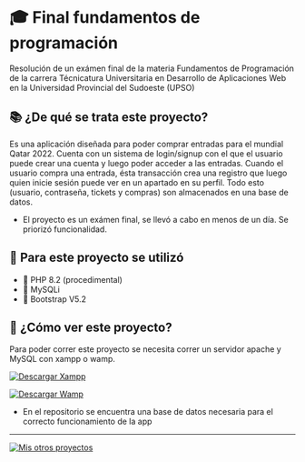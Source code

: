 # 🎓 Final fundamentos de programación

Resolución de un exámen final de la materia Fundamentos de Programación de la carrera Técnicatura Universitaria en Desarrollo de Aplicaciones Web en la 
Universidad Provincial del Sudoeste (UPSO) 

## 📚 ¿De qué se trata este proyecto?

Es una aplicación diseñada para poder comprar entradas para el mundial Qatar 2022. Cuenta con un sistema de login/signup con el que el usuario puede crear una cuenta 
y luego poder acceder a las entradas. Cuando el usuario compra una entrada, ésta transacción crea una registro que luego quien inicie sesión puede ver
en un apartado en su perfil. Todo esto (usuario, contraseña, tickets y compras) son almacenados en una base de datos.

* El proyecto es un exámen final, se llevó a cabo en menos de un día. Se priorizó funcionalidad.

## 🎨 Para este proyecto se utilizó

* 🐘 PHP 8.2 (procedimental)
* 💾 MySQLi
* 💅 Bootstrap V5.2

## 📖 ¿Cómo ver este proyecto?

Para poder correr este proyecto se necesita correr un servidor apache y MySQL con xampp o wamp.

[![Descargar Xampp](https://img.shields.io/badge/-Descargar%20Xampp-red?style=for-the-badge&logo=googlechrome&logoColor=white)](https://www.apachefriends.org/es/download.html)

[![Descargar Wamp](https://img.shields.io/badge/-Descargar%20Wamp-purple?style=for-the-badge&logo=googlechrome&logoColor=white)](https://www.wampserver.com/en/)

* En el repositorio se encuentra una base de datos necesaria para el correcto funcionamiento de la app

***

[![Mis otros proyectos](https://img.shields.io/badge/-Mis%20otros%20proyectos-black?style=for-the-badge&logo=github&logoColor=white)](https://github.com/agustinDsuarez)
